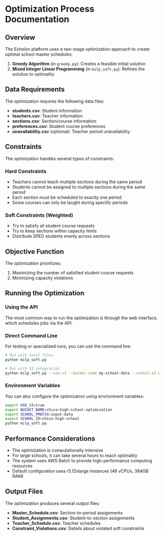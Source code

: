 # Optimization Process Documentation

## Overview

The Echelon platform uses a two-stage optimization approach to create optimal school master schedules:

1. **Greedy Algorithm** (in `greedy.py`): Creates a feasible initial solution
2. **Mixed Integer Linear Programming** (in `milp_soft.py`): Refines the solution to optimality

## Data Requirements

The optimization requires the following data files:

- **students.csv**: Student information
- **teachers.csv**: Teacher information
- **sections.csv**: Section/course information
- **preferences.csv**: Student course preferences
- **unavailability.csv** (optional): Teacher period unavailability

## Constraints

The optimization handles several types of constraints:

### Hard Constraints
- Teachers cannot teach multiple sections during the same period
- Students cannot be assigned to multiple sections during the same period
- Each section must be scheduled to exactly one period
- Some courses can only be taught during specific periods

### Soft Constraints (Weighted)
- Try to satisfy all student course requests
- Try to keep sections within capacity limits
- Distribute SPED students evenly across sections

## Objective Function

The optimization prioritizes:
1. Maximizing the number of satisfied student course requests
2. Minimizing capacity violations

## Running the Optimization

### Using the API

The most common way to run the optimization is through the web interface, which schedules jobs via the API.

### Direct Command Line

For testing or specialized runs, you can use the command line:

```bash
# Run with local files
python milp_soft.py

# Run with S3 integration
python milp_soft.py --use-s3 --bucket-name my-school-data --school-id chico-high-school
```

### Environment Variables

You can also configure the optimization using environment variables:

```bash
export USE_S3=true
export BUCKET_NAME=chico-high-school-optimization
export SCHOOL_PREFIX=input-data
export SCHOOL_ID=chico-high-school
python milp_soft.py
```

## Performance Considerations

- The optimization is computationally intensive
- For large schools, it can take several hours to reach optimality
- The system uses AWS Batch to provide high-performance computing resources
- Default configuration uses r5.12xlarge instances (48 vCPUs, 384GB RAM)

## Output Files

The optimization produces several output files:

- **Master_Schedule.csv**: Section-to-period assignments
- **Student_Assignments.csv**: Student-to-section assignments
- **Teacher_Schedule.csv**: Teacher schedules
- **Constraint_Violations.csv**: Details about violated soft constraints